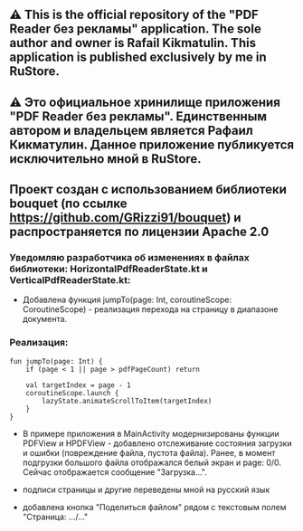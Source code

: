 ## ⚠ This is the official repository of the "PDF Reader без рекламы" application. The sole author and owner is Rafail Kikmatulin. This application is published exclusively by me in RuStore.
## ⚠ Это официальное хринилище приложения "PDF Reader без рекламы". Единственным автором и владельцем является Рафаил Кикматулин. Данное приложение публикуется исключительно мной в RuStore.

## Проект создан с использованием библиотеки bouquet (по ссылке https://github.com/GRizzi91/bouquet) и распространяется по лицензии Apache 2.0

### Уведомляю разработчика об изменениях в файлах библиотеки: HorizontalPdfReaderState.kt и VerticalPdfReaderState.kt:
- Добавлена функция jumpTo(page: Int, coroutineScope: CoroutineScope) - реализация перехода на страницу в диапазоне документа.

### Реализация:

```
fun jumpTo(page: Int) {
    if (page < 1 || page > pdfPageCount) return
    
    val targetIndex = page - 1
    coroutineScope.launch {
        lazyState.animateScrollToItem(targetIndex)
    }
}
```

- В примере приложения в MainActivity модернизированы функции PDFView и HPDFView - добавлено отслеживание состояния загрузки и ошибки (повреждение файла, пустота файла). Ранее, в момент подгрузки большого файла отображался белый экран и page: 0/0. Сейчас отображается сообщение "Загрузка...".

- подписи страницы и другие переведены мной на русский язык

- добавлена кнопка "Поделиться файлом" рядом с текстовым полем "Страница: .../..."
